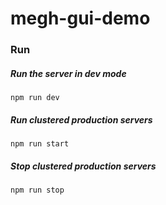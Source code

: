 # megh-gui-demo #

### Run

##### Run the server in dev mode
`npm run dev`
##### Run clustered production servers
`npm run start`
##### Stop clustered production servers
`npm run stop`
